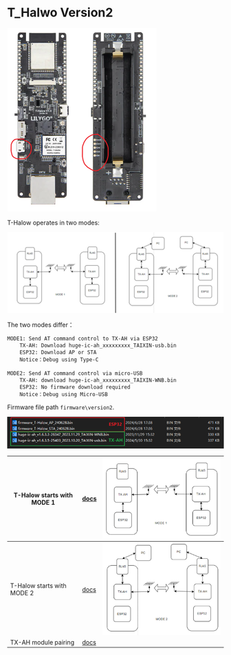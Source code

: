 
# T_Halwo Version2



![](../image/t_halow/t-halow-24-04-16.png)

T-Halow operates in two modes:

![alt text](./image/image.png)

The two modes differ：

~~~
MODE1: Send AT command control to TX-AH via ESP32
    TX-AH: Download huge-ic-ah_xxxxxxxxx_TAIXIN-usb.bin
    ESP32: Download AP or STA
    Notice：Debug using Type-C

MODE2: Send AT command control via micro-USB
    TX-AH: download huge-ic-ah_xxxxxxxxx_TAIXIN-WNB.bin
    ESP32: No firmware download required
    Notice：Debug using Micro-USB
~~~

Firmware file path `firmware\version2`.

![alt text](./image/image-1.png)


| T-Halow starts with MODE 1 | [docs](../mode1_test.md)  | ![alt text](./image/image-3.png) |
| -------------------------- | ----------------------------- | ------------------------ |
| T-Halow starts with MODE 2 | [docs](../mode2_test.md)  | ![alt text](./image/image-2.png) |
| TX-AH module pairing       | [docs](./module_pair.md) |      